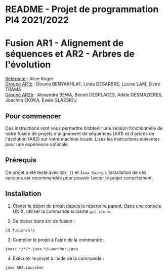 # README - Projet de programmation PI4 2021/2022  
**Fusion AR1 - Alignement de séquences et AR2 - Arbres de l'évolution**  
==============
<ins>Référente</ins> : Alice Roger  
<ins>Groupe AR1b</ins> : Dounia BENYAKHLAF, Linéa DESARBRE, Louise LAM, Elvire TRAMA \
<ins>Groupe AR2b</ins> : Alexandre BEWA, Benoit DESPLACES, Adèle DESMAZIERES, Joachim EKOKA, Ewen GLAZSIOU


## Pour commencer
Ces instructions vont vous permettre d’obtenir une version fonctionnelle de notre fusion de projets d'alignement de séquences (AR1) et d'arbres de l'évolution (AR2) sur votre machine locale. Lisez les instructions suivantes pour une expérience optimale.

## Prérequis
Ce projet a été testé avec `SDK 11` et `Java Swing`. L’installation de ces versions est recommandée pour pouvoir lancer le projet correctement.

## Installation
1. Cloner le dépot du projet depuis le répertoire parent. Dans une console UNIX, utiliser la commande suivante `git clone`.

2. Se placer dans src de fusion : 
```
cd fusion/src
```

3. Compiler le projet à l'aide de la commande :
```
javac */*/*.java */Launcher.java
```

4. Exécuter le projet à l'aide de la commande :
```
java AR2.Launcher
```
